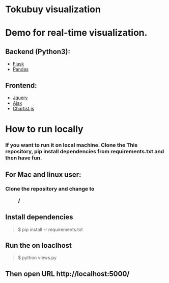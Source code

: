 # Tokubuy visualization

# Demo for real-time visualization.
## Backend (Python3):
- [Flask](http://flask.pocoo.org/)
- [Pandas](http://pandas.pydata.org/index.html)
 
## Frontend:
- [Jquery](http://api.jquery.com/)
- [Ajax](http://api.jquery.com/jquery.ajax/)
- [Chartist.js](https://gionkunz.github.io/chartist-js/index.html) 


# How to run locally
### If you want to run it on local machine. Clone the This repository, pip install dependencies from requirements.txt and then have fun.

## For Mac and linux user:
### Clone the repository and change to <dir>/

## Install dependencies
> $ pip install -r requirements.txt

## Run the on loaclhost
> $ python views.py

## Then open URL http://localhost:5000/ 

